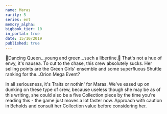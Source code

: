 ```yaml
---
name: Maras
rarity: 5
series: ent
memory_alpha:
bigbook_tier: 10
in_portal: true
date: 15/10/2019
published: true
---
```


🎵Dancing Queen...young and green...such a libertine.🎵 That's not a hue of envy, it's nausea. To cut to the chase, this crew absolutely sucks. Her selling points are the Green Girls' ensemble and some superfluous Shuttle ranking for the...Orion Mega Event?

In all seriousness, it's Traits or nothin' for Maras. We've eased up on dunking on these type of crew, because useless though she may be as of this writing, she could also be a five Collection piece by the time you're reading this - the game just moves a lot faster now. Approach with caution in Beholds and consult her Collection value before considering her.

